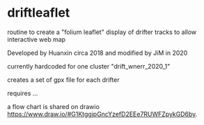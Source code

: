 # driftleaflet
routine to create a "folium leaflet" display of drifter tracks to allow interactive web map

Developed by Huanxin circa 2018 and modified by JiM in 2020

currently hardcoded for one cluster "drift_wnerr_2020_1" 

creates a set of gpx file for each drifter 

requires ... 

a flow chart is shared on drawio https://www.draw.io/#G1KtggjpGncYzefD2EEe7RUWFZpykGD6by.
